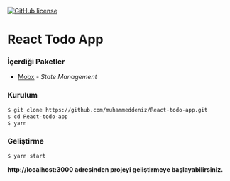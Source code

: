 [![GitHub license](https://img.shields.io/github/license/duxianwei520/react.svg)](https://github.com/muhammeddeniz/react-next-ts-starterkit/blob/master/README.md)


# React Todo App


### **İçerdiği Paketler**

- [Mobx](https://mobx.js.org/) - _State Management_


### **Kurulum**
```sh
$ git clone https://github.com/muhammeddeniz/React-todo-app.git
$ cd React-todo-app
$ yarn
```

### **Geliştirme**

```sh
$ yarn start
```

**http://localhost:3000 adresinden projeyi geliştirmeye başlayabilirsiniz.**

